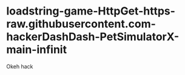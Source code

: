 # loadstring-game-HttpGet-https-raw.githubusercontent.com-hackerDashDash-PetSimulatorX-main-infinit
Okeh hack
